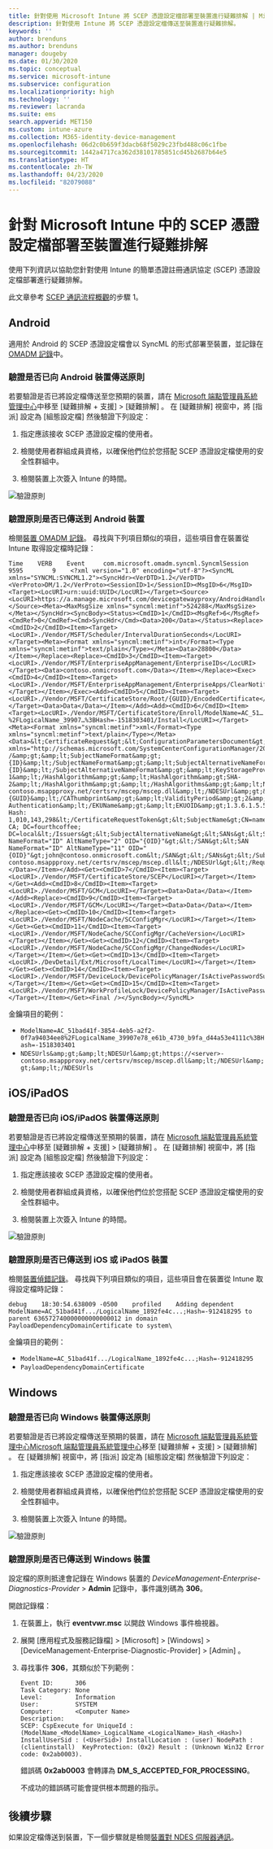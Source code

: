 ```yaml
---
title: 針對使用 Microsoft Intune 將 SCEP 憑證設定檔部署至裝置進行疑難排解 | Microsoft Docs
description: 針對使用 Intune 將 SCEP 憑證設定檔傳送至裝置進行疑難排解。
keywords: ''
author: brenduns
ms.author: brenduns
manager: dougeby
ms.date: 01/30/2020
ms.topic: conceptual
ms.service: microsoft-intune
ms.subservice: configuration
ms.localizationpriority: high
ms.technology: ''
ms.reviewer: lacranda
ms.suite: ems
search.appverid: MET150
ms.custom: intune-azure
ms.collection: M365-identity-device-management
ms.openlocfilehash: 06d2c0b659f3dacb68f5029c23fbd488c06c1fbe
ms.sourcegitcommit: 1442a4717ca362d38101785851cd45b2687b64e5
ms.translationtype: HT
ms.contentlocale: zh-TW
ms.lasthandoff: 04/23/2020
ms.locfileid: "82079088"
---
```

# <a name="troubleshoot-deployment-of-a-scep-certificate-profile-to-devices-in-microsoft-intune"></a>針對 Microsoft Intune 中的 SCEP 憑證設定檔部署至裝置進行疑難排解

使用下列資訊以協助您針對使用 Intune 的簡單憑證註冊通訊協定 (SCEP) 憑證設定檔部署進行疑難排解。

此文章參考 [SCEP 通訊流程概觀](troubleshoot-scep-certificate-profiles.md)的步驟 1。


## <a name="android"></a>Android

適用於 Android 的 SCEP 憑證設定檔會以 SyncML 的形式部署至裝置，並記錄在 [OMADM 記錄](troubleshoot-scep-certificate-profiles.md#logs-for-android-devices)中。

### <a name="validate-that-the-android-device-was-sent-the-policy"></a>驗證是否已向 Android 裝置傳送原則

若要驗證是否已將設定檔傳送至您預期的裝置，請在 [Microsoft 端點管理員系統管理中心](https://go.microsoft.com/fwlink/?linkid=2109431)中移至 [疑難排解 + 支援]   > [疑難排解]  。  在 [疑難排解]  視窗中，將 [指派]  設定為 [組態設定檔]  然後驗證下列設定：

1. 指定應該接收 SCEP 憑證設定檔的使用者。

2. 檢閱使用者群組成員資格，以確保他們位於您搭配 SCEP 憑證設定檔使用的安全性群組中。

3. 檢閱裝置上次簽入 Intune 的時間。

![驗證原則](../protect/media/troubleshoot-scep-certificate-profile-deployment/validate-policy-android.png)

### <a name="validate-the-policy-reached-the-android-device"></a>驗證原則是否已傳送到 Android 裝置

檢閱[裝置 OMADM 記錄](troubleshoot-scep-certificate-profiles.md#logs-for-android-devices)。 尋找與下列項目類似的項目，這些項目會在裝置從 Intune 取得設定檔時記錄：

```
Time    VERB    Event     com.microsoft.omadm.syncml.SyncmlSession     9595        9    <?xml version="1.0" encoding="utf-8"?><SyncML xmlns="SYNCML:SYNCML1.2"><SyncHdr><VerDTD>1.2</VerDTD><VerProto>DM/1.2</VerProto><SessionID>1</SessionID><MsgID>6</MsgID><Target><LocURI>urn:uuid:UUID</LocURI></Target><Source><LocURI>https://a.manage.microsoft.com/devicegatewayproxy/AndroidHandler.ashx</LocURI></Source><Meta><MaxMsgSize xmlns="syncml:metinf">524288</MaxMsgSize></Meta></SyncHdr><SyncBody><Status><CmdID>1</CmdID><MsgRef>6</MsgRef><CmdRef>0</CmdRef><Cmd>SyncHdr</Cmd><Data>200</Data></Status><Replace><CmdID>2</CmdID><Item><Target><LocURI>./Vendor/MSFT/Scheduler/IntervalDurationSeconds</LocURI></Target><Meta><Format xmlns="syncml:metinf">int</Format><Type xmlns="syncml:metinf">text/plain</Type></Meta><Data>28800</Data></Item></Replace><Replace><CmdID>3</CmdID><Item><Target><LocURI>./Vendor/MSFT/EnterpriseAppManagement/EnterpriseIDs</LocURI></Target><Data>contoso.onmicrosoft.com</Data></Item></Replace><Exec><CmdID>4</CmdID><Item><Target><LocURI>./Vendor/MSFT/EnterpriseAppManagement/EnterpriseApps/ClearNotifications</LocURI></Target></Item></Exec><Add><CmdID>5</CmdID><Item><Target><LocURI>./Vendor/MSFT/CertificateStore/Root/{GUID}/EncodedCertificate</LocURI></Target><Data>Data</Data></Item></Add><Add><CmdID>6</CmdID><Item><Target><LocURI>./Vendor/MSFT/CertificateStore/Enroll/ModelName=AC_51…%2FLogicalName_39907…%3BHash=-1518303401/Install</LocURI></Target><Meta><Format xmlns="syncml:metinf">xml</Format><Type xmlns="syncml:metinf">text/plain</Type></Meta><Data>&lt;CertificateRequest&gt;&lt;ConfigurationParametersDocument&gt;&amp;lt;ConfigurationParameters xmlns="http://schemas.microsoft.com/SystemCenterConfigurationManager/2012/03/07/CertificateEnrollment/ConfigurationParameters"&amp;gt;&amp;lt;ExpirationThreshold&amp;gt;20&amp;lt;/ExpirationThreshold&amp;gt;&amp;lt;RetryCount&amp;gt;3&amp;lt;/RetryCount&amp;gt;&amp;lt;RetryDelay&amp;gt;1&amp;lt;/RetryDelay&amp;gt;&amp;lt;TemplateName /&amp;gt;&amp;lt;SubjectNameFormat&amp;gt;{ID}&amp;lt;/SubjectNameFormat&amp;gt;&amp;lt;SubjectAlternativeNameFormat&amp;gt;{ID}&amp;lt;/SubjectAlternativeNameFormat&amp;gt;&amp;lt;KeyStorageProviderSetting&amp;gt;0&amp;lt;/KeyStorageProviderSetting&amp;gt;&amp;lt;KeyUsage&amp;gt;32&amp;lt;/KeyUsage&amp;gt;&amp;lt;KeyLength&amp;gt;2048&amp;lt;/KeyLength&amp;gt;&amp;lt;HashAlgorithms&amp;gt;&amp;lt;HashAlgorithm&amp;gt;SHA-1&amp;lt;/HashAlgorithm&amp;gt;&amp;lt;HashAlgorithm&amp;gt;SHA-2&amp;lt;/HashAlgorithm&amp;gt;&amp;lt;/HashAlgorithms&amp;gt;&amp;lt;NDESUrls&amp;gt;&amp;lt;NDESUrl&amp;gt;https://breezeappproxy-contoso.msappproxy.net/certsrv/mscep/mscep.dll&amp;lt;/NDESUrl&amp;gt;&amp;lt;/NDESUrls&amp;gt;&amp;lt;CAThumbprint&amp;gt;{GUID}&amp;lt;/CAThumbprint&amp;gt;&amp;lt;ValidityPeriod&amp;gt;2&amp;lt;/ValidityPeriod&amp;gt;&amp;lt;ValidityPeriodUnit&amp;gt;Years&amp;lt;/ValidityPeriodUnit&amp;gt;&amp;lt;EKUMapping&amp;gt;&amp;lt;EKUMap&amp;gt;&amp;lt;EKUName&amp;gt;Client Authentication&amp;lt;/EKUName&amp;gt;&amp;lt;EKUOID&amp;gt;1.3.6.1.5.5.7.3.2&amp;lt;/EKUOID&amp;gt;&amp;lt;/EKUMap&amp;gt;&amp;lt;/EKUMapping&amp;gt;&amp;lt;/ConfigurationParameters&amp;gt;&lt;/ConfigurationParametersDocument&gt;&lt;RequestParameters&gt;&lt;CertificateRequestToken&gt;PENlcnRFbn... Hash: 1,010,143,298&lt;/CertificateRequestToken&gt;&lt;SubjectName&gt;CN=name&lt;/SubjectName&gt;&lt;Issuers&gt;CN=FourthCoffee CA; DC=fourthcoffee; DC=local&lt;/Issuers&gt;&lt;SubjectAlternativeName&gt;&lt;SANs&gt;&lt;SAN NameFormat="ID" AltNameType="2" OID="{OID}"&gt;&lt;/SAN&gt;&lt;SAN NameFormat="ID" AltNameType="11" OID="{OID}"&gt;john@contoso.onmicrosoft.com&lt;/SAN&gt;&lt;/SANs&gt;&lt;/SubjectAlternativeName&gt;&lt;NDESUrl&gt;https://breezeappproxy-contoso.msappproxy.net/certsrv/mscep/mscep.dll&lt;/NDESUrl&gt;&lt;/RequestParameters&gt;&lt;/CertificateRequest&gt;</Data></Item></Add><Get><CmdID>7</CmdID><Item><Target><LocURI>./Vendor/MSFT/CertificateStore/SCEP</LocURI></Target></Item></Get><Add><CmdID>8</CmdID><Item><Target><LocURI>./Vendor/MSFT/GCM</LocURI></Target><Data>Data</Data></Item></Add><Replace><CmdID>9</CmdID><Item><Target><LocURI>./Vendor/MSFT/GCM</LocURI></Target><Data>Data</Data></Item></Replace><Get><CmdID>10</CmdID><Item><Target><LocURI>./Vendor/MSFT/NodeCache/SCConfigMgr</LocURI></Target></Item></Get><Get><CmdID>11</CmdID><Item><Target><LocURI>./Vendor/MSFT/NodeCache/SCConfigMgr/CacheVersion</LocURI></Target></Item></Get><Get><CmdID>12</CmdID><Item><Target><LocURI>./Vendor/MSFT/NodeCache/SCConfigMgr/ChangedNodes</LocURI></Target></Item></Get><Get><CmdID>13</CmdID><Item><Target><LocURI>./DevDetail/Ext/Microsoft/LocalTime</LocURI></Target></Item></Get><Get><CmdID>14</CmdID><Item><Target><LocURI>./Vendor/MSFT/DeviceLock/DevicePolicyManager/IsActivePasswordSufficient</LocURI></Target></Item></Get><Get><CmdID>15</CmdID><Item><Target><LocURI>./Vendor/MSFT/WorkProfileLock/DevicePolicyManager/IsActivePasswordSufficient</LocURI></Target></Item></Get><Final /></SyncBody></SyncML>
```

金鑰項目的範例：

- `ModelName=AC_51bad41f-3854-4eb5-a2f2-0f7a94034ee8%2FLogicalName_39907e78_e61b_4730_b9fa_d44a53e4111c%3BHash=-1518303401`
- `NDESUrls&amp;gt;&amp;lt;NDESUrl&amp;gt;https://<server>-contoso.msappproxy.net/certsrv/mscep/mscep.dll&amp;lt;/NDESUrl&amp;gt;&amp;lt;/NDESUrls`

## <a name="iosipados"></a>iOS/iPadOS

### <a name="validate-that-the-iosipados-device-was-sent-the-policy"></a>驗證是否已向 iOS/iPadOS 裝置傳送原則

若要驗證是否已將設定檔傳送至預期的裝置，請在 [Microsoft 端點管理員系統管理中心](https://go.microsoft.com/fwlink/?linkid=2109431)中移至 [疑難排解 + 支援]   > [疑難排解]  。  在 [疑難排解]  視窗中，將 [指派]  設定為 [組態設定檔]  然後驗證下列設定：

1. 指定應該接收 SCEP 憑證設定檔的使用者。

2. 檢閱使用者群組成員資格，以確保他們位於您搭配 SCEP 憑證設定檔使用的安全性群組中。

3. 檢閱裝置上次簽入 Intune 的時間。

![驗證原則](../protect/media/troubleshoot-scep-certificate-profile-deployment/validate-policy-ios.png)

### <a name="validate-the-policy-reached-the-ios-or-ipados-device"></a>驗證原則是否已傳送到 iOS 或 iPadOS 裝置

檢閱[裝置偵錯記錄](troubleshoot-scep-certificate-profiles.md#logs-for-ios-and-ipados-devices)。 尋找與下列項目類似的項目，這些項目會在裝置從 Intune 取得設定檔時記錄：

```
debug    18:30:54.638009 -0500    profiled    Adding dependent ModelName=AC_51bad41f.../LogicalName_1892fe4c...;Hash=-912418295 to parent 636572740000000000000012 in domain PayloadDependencyDomainCertificate to system\
```

金鑰項目的範例：

- `ModelName=AC_51bad41f.../LogicalName_1892fe4c...;Hash=-912418295`
- `PayloadDependencyDomainCertificate`

## <a name="windows"></a>Windows

### <a name="validate-that-the-windows-device-was-sent-the-policy"></a>驗證是否已向 Windows 裝置傳送原則

若要驗證是否已將設定檔傳送至預期的裝置，請在 [Microsoft 端點管理員系統管理中心](https://go.microsoft.com/fwlink/?linkid=2109431)[Microsoft 端點管理員系統管理中心](https://go.microsoft.com/fwlink/?linkid=2109431)移至 [疑難排解 + 支援]   > [疑難排解]  。  在 [疑難排解]  視窗中，將 [指派]  設定為 [組態設定檔]  然後驗證下列設定：

1. 指定應該接收 SCEP 憑證設定檔的使用者。

2. 檢閱使用者群組成員資格，以確保他們位於您搭配 SCEP 憑證設定檔使用的安全性群組中。

3. 檢閱裝置上次簽入 Intune 的時間。

![驗證原則](../protect/media/troubleshoot-scep-certificate-profile-deployment/validate-policy-windows.png)

### <a name="validate-the-policy-reached-the-windows-device"></a>驗證原則是否已傳送到 Windows 裝置

設定檔的原則抵達會記錄在 Windows 裝置的 *DeviceManagement-Enterprise-Diagnostics-Provider* > **Admin** 記錄中，事件識別碼為 **306**。 

開啟記錄檔：

1. 在裝置上，執行 **eventvwr.msc** 以開啟 Windows 事件檢視器。

2. 展開 [應用程式及服務記錄檔]   > [Microsoft]   > [Windows]   > [DeviceManagement-Enterprise-Diagnostic-Provider]   > [Admin]  。

3. 尋找事件 **306**，其類似於下列範例：

   ```
   Event ID:      306
   Task Category: None
   Level:         Information
   User:          SYSTEM
   Computer:      <Computer Name>
   Description:
   SCEP: CspExecute for UniqueId : (ModelName_<ModelName>_LogicalName_<LogicalName>_Hash_<Hash>) InstallUserSid : (<UserSid>) InstallLocation : (user) NodePath : (clientinstall)  KeyProtection: (0x2) Result : (Unknown Win32 Error code: 0x2ab0003).
   ```

   錯誤碼 **0x2ab0003** 會轉譯為 **DM_S_ACCEPTED_FOR_PROCESSING**。

   不成功的錯誤碼可能會提供根本問題的指示。

## <a name="next-steps"></a>後續步驟

如果設定檔傳送到裝置，下一個步驟就是檢閱[裝置對 NDES 伺服器通訊](troubleshoot-scep-certificate-device-to-ndes.md)。
